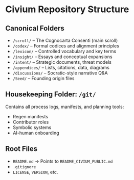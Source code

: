 # Civium Repository Structure

## Canonical Folders

- `/scroll/` – The Cognocarta Consenti (main scroll)
- `/codex/` – Formal codices and alignment principles
- `/lexicon/` – Controlled vocabulary and key terms
- `/insight/` – Essays and conceptual expansions
- `/intent/` – Strategic documents, threat models
- `/appendices/` – Lists, citations, data, diagrams
- `/discussions/` – Socratic-style narrative Q&A
- `/Seed/` – Founding origin files

## Housekeeping Folder: `/git/`

Contains all process logs, manifests, and planning tools:
- Regen manifests
- Contributor roles
- Symbolic systems
- AI-human onboarding

## Root Files

- `README.md` → Points to `README_CIVIUM_PUBLIC.md`
- `.gitignore`
- `LICENSE`, `VERSION`, etc.